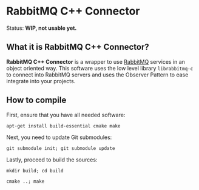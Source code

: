 # RabbitMQ C++ Connector

Status: **WIP, not usable yet.**

## What it is RabbitMQ C++ Connector?

**RabbitMQ C++ Connector** is a wrapper to use [RabbitMQ](http://www.rabbitmq.com) services in an object oriented
way.  This software uses the low level library `librabbitmq-c` to connect into
RabbitMQ servers and uses the Observer Pattern to ease integrate into your projects.

## How to compile

First, ensure that you have all needed software:

  `apt-get install build-essential cmake make`

Next, you need to update Git submodules:

  `git submodule init; git submodule update`

Lastly, proceed to build the sources:

  `mkdir build; cd build`
  
  `cmake ..; make`

